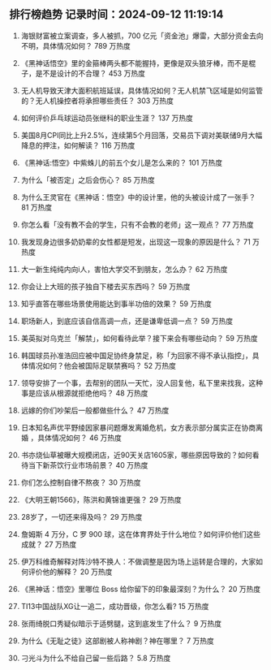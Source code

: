 
## 排行榜趋势 记录时间：2024-09-12 11:19:14
  
  1. 海银财富被立案调查，多人被抓，700 亿元「资金池」爆雷，大部分资金去向不明，具体情况如何？ 789 万热度
    
  2. 《黑神话悟空》里的金箍棒两头都不能握持，更像是双头狼牙棒，而不是棍子，是不是设计的不合理？ 453 万热度
    
  3. 无人机导致天津大面积航班延误，具体情况如何？无人机禁飞区域是如何监管的？无人机操控者将承担哪些责任？ 303 万热度
    
  4. 如何评价乒乓球运动员张继科的职业生涯？ 137 万热度
    
  5. 美国8月CPI同比上升2.5%，连续第5个月回落，交易员下调对美联储9月大幅降息的押注，如何解读？ 116 万热度
    
  6. 《黑神话:悟空》中紫蛛儿的前五个女儿是怎么来的？ 101 万热度
    
  7. 为什么「被否定」之后会伤心？ 85 万热度
    
  8. 为什么王灵官在《黑神话：悟空》中的设计里，他的头被设计成了一张手？ 81 万热度
    
  9. 你怎么看「没有教不会的学生，只有不会教的老师」这一观点？ 77 万热度
    
  10. 我发现身边很多奶奶辈的女性都是短发，出现这一现象的原因是什么？ 71 万热度
    
  11. 大一新生纯纯内向i人，害怕大学交不到朋友，怎么办？ 62 万热度
    
  12. 你会让上大班的孩子独自下楼去买东西吗？ 59 万热度
    
  13. 知乎直答在哪些场景使用能达到事半功倍的效果？ 59 万热度
    
  14. 职场新人，到底应该自信高调一点，还是谦卑低调一点？ 59 万热度
    
  15. 美英拟对乌克兰「解禁」，如何看待此举？接下来会有哪些动向？ 59 万热度
    
  16. 韩国球员孙准浩回应被中国足协终身禁足，称「为回家不得不承认指控」，具体情况如何？他会被国际足联禁赛吗？ 52 万热度
    
  17. 领导安排了一个事，去帮别的团队一天忙，没人回复他，私下里来找我，这种事是应该从根源就拒绝他吗？ 48 万热度
    
  18. 远嫁的你们吵架后一般都做些什么？ 47 万热度
    
  19. 日本知名声优平野绫因家暴问题爆发离婚危机，女方表示部分属实正在协商离婚 ，具体情况如何？ 46 万热度
    
  20. 书亦烧仙草被曝大规模闭店，近90天关店1605家，哪些原因导致的？如何看待当下新茶饮行业市场前景？ 40 万热度
    
  21. 你们怎么控制自律不熬夜？ 30 万热度
    
  22. 《大明王朝1566》，陈洪和黄锦谁更强？ 29 万热度
    
  23. 28岁了，一切还来得及吗？ 29 万热度
    
  24. 詹姆斯 4 万分，C 罗 900 球，这在体育界处于什么地位？如何评价他们这些成就？ 27 万热度
    
  25. 伊万科维奇解释对阵沙特不换人：不做调整是因为场上运转是合理的，大家如何评价他的解释？ 20 万热度
    
  26. 《黑神话：悟空》里哪位 Boss 给你留下的印象最深刻？为什么？ 20 万热度
    
  27. TI13中国战队XG让一追二，成功晋级，你怎么看? 15 万热度
    
  28. 张雨绮脱口秀疑似暗示于适劈腿，这到底发生了什么？ 9 万热度
    
  29. 为什么《无耻之徒》这部剧被人称神剧？神在哪里？ 7 万热度
    
  30. 刁光斗为什么不给自己留一些后路？ 5.8 万热度
    